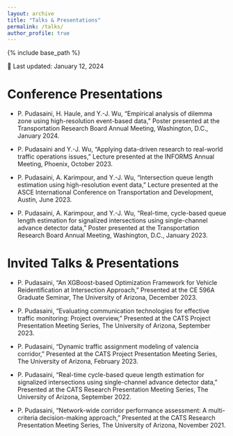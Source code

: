```yaml
---
layout: archive
title: "Talks & Presentations"
permalink: /talks/
author_profile: true
---
```


{% include base_path %}

📅 Last updated: January 12, 2024

# Conference Presentations

- P. Pudasaini, H. Haule, and Y.-J. Wu, “Empirical analysis of dilemma zone using high-resolution event-based data,” Poster presented at the Transportation Research Board Annual Meeting, Washington, D.C., January 2024.

- P. Pudasaini and Y.-J. Wu, “Applying data-driven research to real-world traffic operations issues,” Lecture presented at the INFORMS Annual Meeting, Phoenix, October 2023.

- P. Pudasaini, A. Karimpour, and Y.-J. Wu, “Intersection queue length estimation using high-resolution event data,” Lecture presented at the ASCE International Conference on Transportation and Development, Austin, June 2023.

- P. Pudasaini, A. Karimpour, and Y.-J. Wu, “Real-time, cycle-based queue length estimation for signalized intersections using single-channel advance detector data,” Poster presented at the Transportation Research Board Annual Meeting, Washington, D.C., January 2023.

# Invited Talks & Presentations

- P. Pudasaini, “An XGBoost-based Optimization Framework for Vehicle Reidentification at Intersection Approach,” Presented at the CE 596A Graduate Seminar, The University of Arizona, December 2023.

- P. Pudasaini, “Evaluating communication technologies for effective traffic monitoring: Project overview,” Presented at the CATS Project Presentation Meeting Series, The University of Arizona, September 2023.

- P. Pudasaini, “Dynamic traffic assignment modeling of valencia corridor,” Presented at the CATS Project Presentation Meeting Series, The University of Arizona, February 2023.

- P. Pudasaini, “Real-time cycle-based queue length estimation for signalized intersections using single-channel advance detector data,” Presented at the CATS Research Presentation Meeting Series, The University of Arizona, September 2022.

- P. Pudasaini, “Network-wide corridor performance assessment: A multi-criteria decision-making approach,” Presented at the CATS Research Presentation Meeting Series, The University of Arizona, November 2021.